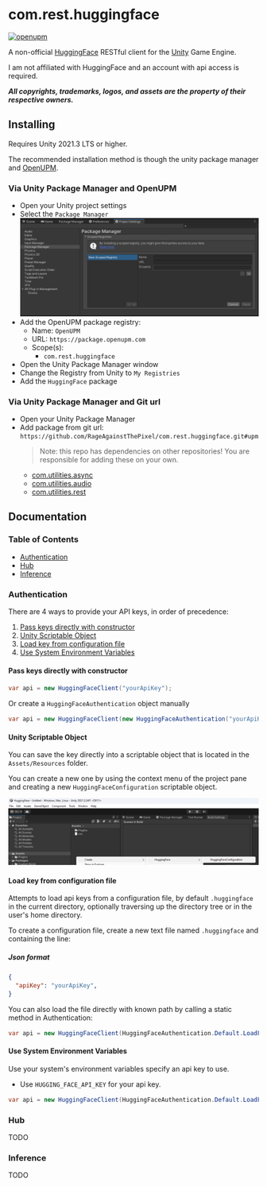 # com.rest.huggingface

[![openupm](https://img.shields.io/npm/v/com.rest.huggingface?label=openupm&registry_uri=https://package.openupm.com)](https://openupm.com/packages/com.rest.huggingface/)

A non-official [HuggingFace](https://huggingface.co/) RESTful client for the [Unity](https://unity.com/) Game Engine.

I am not affiliated with HuggingFace and an account with api access is required.

***All copyrights, trademarks, logos, and assets are the property of their respective owners.***

## Installing

Requires Unity 2021.3 LTS or higher.

The recommended installation method is though the unity package manager and [OpenUPM](https://openupm.com/packages/com.openai.unity).

### Via Unity Package Manager and OpenUPM

- Open your Unity project settings
- Select the `Package Manager`
![scoped-registries](HuggingFace/Packages/com.rest.huggingface/Documentation~/images/package-manager-scopes.png)
- Add the OpenUPM package registry:
  - Name: `OpenUPM`
  - URL: `https://package.openupm.com`
  - Scope(s):
    - `com.rest.huggingface`
- Open the Unity Package Manager window
- Change the Registry from Unity to `My Registries`
- Add the `HuggingFace` package

### Via Unity Package Manager and Git url

- Open your Unity Package Manager
- Add package from git url: `https://github.com/RageAgainstThePixel/com.rest.huggingface.git#upm`
  > Note: this repo has dependencies on other repositories! You are responsible for adding these on your own.
  - [com.utilities.async](https://github.com/RageAgainstThePixel/com.utilities.async)
  - [com.utilities.audio](https://github.com/RageAgainstThePixel/com.utilities.audio)
  - [com.utilities.rest](https://github.com/RageAgainstThePixel/com.utilities.rest)

## Documentation

### Table of Contents

- [Authentication](#authentication)
- [Hub](#hub)
- [Inference](#inference)

### Authentication

There are 4 ways to provide your API keys, in order of precedence:

1. [Pass keys directly with constructor](#pass-keys-directly-with-constructor)
2. [Unity Scriptable Object](#unity-scriptable-object)
3. [Load key from configuration file](#load-key-from-configuration-file)
4. [Use System Environment Variables](#use-system-environment-variables)

#### Pass keys directly with constructor

```csharp
var api = new HuggingFaceClient("yourApiKey");
```

Or create a `HuggingFaceAuthentication` object manually

```csharp
var api = new HuggingFaceClient(new HuggingFaceAuthentication("yourApiKey"));
```

#### Unity Scriptable Object

You can save the key directly into a scriptable object that is located in the `Assets/Resources` folder.

You can create a new one by using the context menu of the project pane and creating a new `HuggingFaceConfiguration` scriptable object.

![Create new HuggingFaceConfiguration](HuggingFace/Packages/com.rest.huggingface/Documentation~/images/create-scriptable-object.png)

#### Load key from configuration file

Attempts to load api keys from a configuration file, by default `.huggingface` in the current directory, optionally traversing up the directory tree or in the user's home directory.

To create a configuration file, create a new text file named `.huggingface` and containing the line:

##### Json format

```json
{
  "apiKey": "yourApiKey",
}
```

You can also load the file directly with known path by calling a static method in Authentication:

```csharp
var api = new HuggingFaceClient(HuggingFaceAuthentication.Default.LoadFromDirectory("your/path/to/.huggingface"));;
```

#### Use System Environment Variables

Use your system's environment variables specify an api key to use.

- Use `HUGGING_FACE_API_KEY` for your api key.

```csharp
var api = new HuggingFaceClient(HuggingFaceAuthentication.Default.LoadFromEnvironment());
```

### Hub

TODO

### Inference

TODO